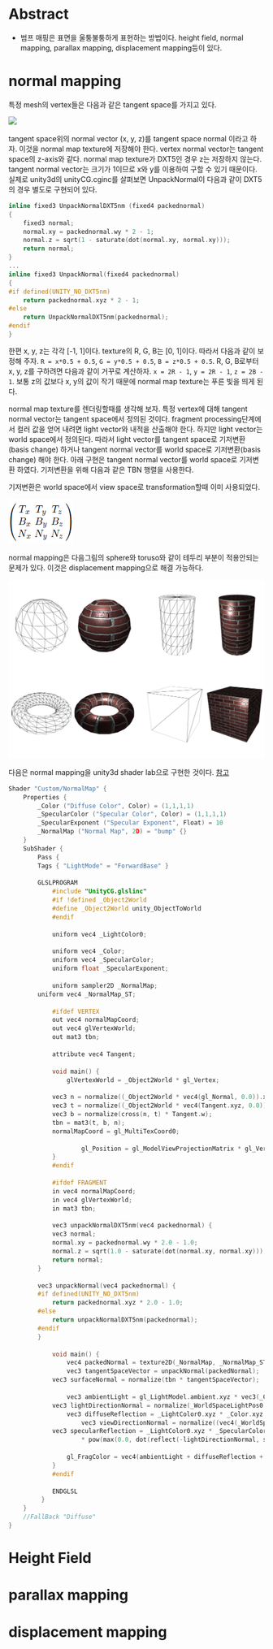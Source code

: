 # Abstract

- 범프 매핑은 표면을 울퉁불퉁하게 표현하는 방법이다. height field,
  normal mapping, parallax mapping, displacement mapping등이 있다.

# normal mapping

특정 mesh의 vertex들은 다음과 같은 tangent space를 가지고 있다. 

![](img/tangent_space.png)

tangent space위의 normal vector (x, y, z)를 tangent space normal
이라고 하자. 이것을 normal map texture에 저장해야 한다. vertex normal
vector는 tangent space의 z-axis와 같다. normal map texture가 DXT5인
경우 z는 저장하지 않는다. tangent normal vector는 크기가 1이므로 x와
y를 이용하여 구할 수 있기 때문이다. 실제로 unity3d의 unityCG.cginc를
살펴보면 UnpackNormal이 다음과 같이 DXT5의 경우 별도로 구현되어 있다.

```c
inline fixed3 UnpackNormalDXT5nm (fixed4 packednormal)
{
    fixed3 normal;
    normal.xy = packednormal.wy * 2 - 1;
    normal.z = sqrt(1 - saturate(dot(normal.xy, normal.xy)));
    return normal;
}
...
inline fixed3 UnpackNormal(fixed4 packednormal)
{
#if defined(UNITY_NO_DXT5nm)
    return packednormal.xyz * 2 - 1;
#else
    return UnpackNormalDXT5nm(packednormal);
#endif
}
```

한편 x, y, z는 각각 [-1, 1]이다. texture의 R, G, B는 [0,
1]이다. 따라서 다음과 같이 보정해 주자. `R = x*0.5 + 0.5`, `G =
y*0.5 + 0.5`, `B = z*0.5 + 0.5`. R, G, B로부터 x, y, z를 구하려면
다음과 같이 거꾸로 계산하자. `x = 2R - 1`, `y = 2R - 1`, `z = 2B - 1`.
보통 z의 값보다 x, y의 값이 작기 때문에 normal map texture는 푸른 빛을
띄게 된다.

normal map texture를 렌더링할때를 생각해 보자. 특정 vertex에 대해
tangent normal vector는 tangent space에서 정의된 것이다.
fragment processing단계에서 컬러 값을 얻어 내려면 light vector와
내적을 산출해야 한다. 하지만 light vector는 world space에서
정의된다. 따라서 light vector를 tangent space로 기저변환(basis change)
하거나 tangent normal vector를 world space로 기저변환(basis change)
해야 한다. 아래 구현은 tangent normal vector를 world space로 기저변환
하였다. 기저변환을 위해 다음과 같은 TBN 행렬을 사용한다.

기저변환은 world space에서 view space로 transformation할때
이미 사용되었다.

![](img/tbn.png)

normal mapping은 다음그림의 sphere와 toruso와 같이 테두리 부분이
적용안되는 문제가 있다. 이것은 displacement mapping으로 해결 가능하다.

![](img/normal_mapping_disadvange.png)

다음은 normal mapping을 unity3d shader lab으로 구현한 것이다.
[참고](https://github.com/ryukbk/mobile_game_math_unity)

```c
Shader "Custom/NormalMap" {
	Properties {
		_Color ("Diffuse Color", Color) = (1,1,1,1)
		_SpecularColor ("Specular Color", Color) = (1,1,1,1)
		_SpecularExponent ("Specular Exponent", Float) = 10
		_NormalMap ("Normal Map", 2D) = "bump" {}
	}
	SubShader {
		Pass {
		Tags { "LightMode" = "ForwardBase" }
			
		GLSLPROGRAM
	        #include "UnityCG.glslinc"
	        #if !defined _Object2World
	        #define _Object2World unity_ObjectToWorld
	        #endif

	        uniform vec4 _LightColor0;

	        uniform vec4 _Color;
	        uniform vec4 _SpecularColor;
	        uniform float _SpecularExponent;
	        
	        uniform sampler2D _NormalMap;
		uniform vec4 _NormalMap_ST;

	        #ifdef VERTEX
	        out vec4 normalMapCoord;
	        out vec4 glVertexWorld;
	        out mat3 tbn;
	        
	        attribute vec4 Tangent;
	        
	        void main() {	            
	            glVertexWorld = _Object2World * gl_Vertex;

		    vec3 n = normalize((_Object2World * vec4(gl_Normal, 0.0)).xyz);
		    vec3 t = normalize((_Object2World * vec4(Tangent.xyz, 0.0)).xyz);
		    vec3 b = normalize(cross(n, t) * Tangent.w);
		    tbn = mat3(t, b, n);
		    normalMapCoord = gl_MultiTexCoord0;

                    gl_Position = gl_ModelViewProjectionMatrix * gl_Vertex;
	        }
	        #endif

	        #ifdef FRAGMENT
	        in vec4 normalMapCoord;
	        in vec4 glVertexWorld;
	        in mat3 tbn;

	        vec3 unpackNormalDXT5nm(vec4 packednormal) {
		    vec3 normal;
		    normal.xy = packednormal.wy * 2.0 - 1.0;
		    normal.z = sqrt(1.0 - saturate(dot(normal.xy, normal.xy)));
		    return normal;
		}

		vec3 unpackNormal(vec4 packednormal) {
		#if defined(UNITY_NO_DXT5nm)
		    return packednormal.xyz * 2.0 - 1.0;
		#else
		    return unpackNormalDXT5nm(packednormal);
		#endif
		}

	        void main() {
	            vec4 packedNormal = texture2D(_NormalMap, _NormalMap_ST.xy * normalMapCoord.xy + _NormalMap_ST.zw);            
	            vec3 tangentSpaceVector = unpackNormal(packedNormal);
		    vec3 surfaceNormal = normalize(tbn * tangentSpaceVector);

	            vec3 ambientLight = gl_LightModel.ambient.xyz * vec3(_Color);
		    vec3 lightDirectionNormal = normalize(_WorldSpaceLightPos0.xyz);
	            vec3 diffuseReflection = _LightColor0.xyz * _Color.xyz * max(0.0, dot(surfaceNormal, lightDirectionNormal));
                    vec3 viewDirectionNormal = normalize((vec4(_WorldSpaceCameraPos, 1.0) - glVertexWorld).xyz);
		    vec3 specularReflection = _LightColor0.xyz * _SpecularColor.xyz
					* pow(max(0.0, dot(reflect(-lightDirectionNormal, surfaceNormal), viewDirectionNormal)), _SpecularExponent);                      
	        
	            gl_FragColor = vec4(ambientLight + diffuseReflection + specularReflection, 1.0);
	        }
	        #endif

	        ENDGLSL
         }
	} 
	//FallBack "Diffuse"
}
```

# Height Field

# parallax mapping

# displacement mapping
